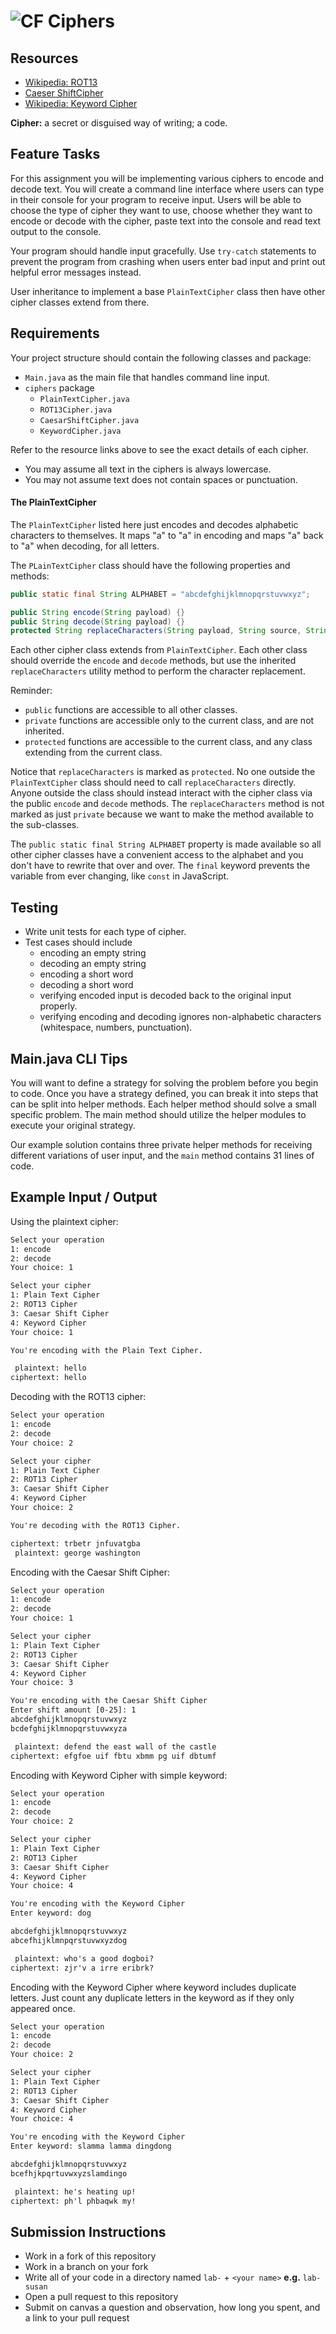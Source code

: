 # ![CF](http://i.imgur.com/7v5ASc8.png) Ciphers

## Resources  
* [Wikipedia: ROT13](https://en.wikipedia.org/wiki/ROT13)
* [Caeser ShiftCipher](http://practicalcryptography.com/ciphers/caesar-cipher/)
* [Wikipedia: Keyword Cipher](https://en.wikipedia.org/wiki/Keyword_cipher)

**Cipher:** a secret or disguised way of writing; a code.

## Feature Tasks
For this assignment you will be implementing various ciphers to encode and
decode text. You will create a command line interface where users can type in
their console for your program to receive input. Users will be able to choose
the type of cipher they want to use, choose whether they want to encode or
decode with the cipher, paste text into the console and read text output to the
console.

Your program should handle input gracefully. Use `try-catch` statements to
prevent the program from crashing when users enter bad input and print out
helpful error messages instead.

User inheritance to implement a base `PlainTextCipher` class then have other
cipher classes extend from there.

## Requirements
Your project structure should contain the following classes and package:

* `Main.java` as the main file that handles command line input.
* `ciphers` package
  * `PlainTextCipher.java`
  * `ROT13Cipher.java`
  * `CaesarShiftCipher.java`
  * `KeywordCipher.java`


Refer to the resource links above to see the exact details of each cipher.

* You may assume all text in the ciphers is always lowercase.
* You may not assume text does not contain spaces or punctuation.

#### The PlainTextCipher
The `PlainTextCipher` listed here just encodes and decodes alphabetic
characters to themselves. It maps "a" to "a" in encoding and maps "a"
back to "a" when decoding, for all letters.

The `PLainTextCipher` class should have the following properties and methods:

```java
public static final String ALPHABET = "abcdefghijklmnopqrstuvwxyz";

public String encode(String payload) {}
public String decode(String payload) {}
protected String replaceCharacters(String payload, String source, String target) {
```

Each other cipher class extends from `PlainTextCipher`. Each other class should
override the `encode` and `decode` methods, but use the inherited
`replaceCharacters` utility method to perform the character replacement.

Reminder:

* `public` functions are accessible to all other classes.
* `private` functions are accessible only to the current class, and are not
  inherited.
* `protected` functions are accessible to the current class, and any class
  extending from the current class.

Notice that `replaceCharacters` is marked as `protected`. No one outside the
`PlainTextCipher` class should need to call `replaceCharacters` directly.
Anyone outside the class should instead interact with the cipher class via
the public `encode` and `decode` methods. The `replaceCharacters` method is not
marked as just `private` because we want to make the method available to the
sub-classes.

The `public static final String ALPHABET` property is made available so all
other cipher classes have a convenient access to the alphabet and you don't
have to rewrite that over and over. The `final` keyword prevents the variable
from ever changing, like `const` in JavaScript.

## Testing
* Write unit tests for each type of cipher.
* Test cases should include
  * encoding an empty string
  * decoding an empty string
  * encoding a short word
  * decoding a short word
  * verifying encoded input is decoded back to the original input properly.
  * verifying encoding and decoding ignores non-alphabetic characters
    (whitespace, numbers, punctuation).

## Main.java CLI Tips
You will want to define a strategy for solving the problem before you begin to
code. Once you have a strategy defined, you can break it into steps that can be
split into helper methods. Each helper method should solve a small specific
problem. The main method should utilize the helper modules to execute your
original strategy.

Our example solution contains three private helper methods for receiving
different variations of user input, and the `main` method contains 31 lines of
code.

## Example Input / Output

Using the plaintext cipher:

```txt
Select your operation
1: encode
2: decode
Your choice: 1

Select your cipher
1: Plain Text Cipher
2: ROT13 Cipher
3: Caesar Shift Cipher
4: Keyword Cipher
Your choice: 1

You're encoding with the Plain Text Cipher.

 plaintext: hello
ciphertext: hello
```

Decoding with the ROT13 cipher:

```txt
Select your operation
1: encode
2: decode
Your choice: 2

Select your cipher
1: Plain Text Cipher
2: ROT13 Cipher
3: Caesar Shift Cipher
4: Keyword Cipher
Your choice: 2

You're decoding with the ROT13 Cipher.

ciphertext: trbetr jnfuvatgba
 plaintext: george washington
```

Encoding with the Caesar Shift Cipher:

```txt
Select your operation
1: encode
2: decode
Your choice: 1

Select your cipher
1: Plain Text Cipher
2: ROT13 Cipher
3: Caesar Shift Cipher
4: Keyword Cipher
Your choice: 3

You're encoding with the Caesar Shift Cipher
Enter shift amount [0-25]: 1
abcdefghijklmnopqrstuvwxyz
bcdefghijklmnopqrstuvwxyza

 plaintext: defend the east wall of the castle
ciphertext: efgfoe uif fbtu xbmm pg uif dbtumf
```

Encoding with Keyword Cipher with simple keyword:

```txt
Select your operation
1: encode
2: decode
Your choice: 2

Select your cipher
1: Plain Text Cipher
2: ROT13 Cipher
3: Caesar Shift Cipher
4: Keyword Cipher
Your choice: 4

You're encoding with the Keyword Cipher
Enter keyword: dog

abcdefghijklmnopqrstuvwxyz
abcefhijklmnpqrstuvwxyzdog

 plaintext: who's a good dogboi?
ciphertext: zjr'v a irre eribrk?
```

Encoding with the Keyword Cipher where keyword includes duplicate letters.
Just count any duplicate letters in the keyword as if they only appeared
once.

```txt
Select your operation
1: encode
2: decode
Your choice: 2

Select your cipher
1: Plain Text Cipher
2: ROT13 Cipher
3: Caesar Shift Cipher
4: Keyword Cipher
Your choice: 4

You're encoding with the Keyword Cipher
Enter keyword: slamma lamma dingdong

abcdefghijklmnopqrstuvwxyz
bcefhjkpqrtuvwxyzslamdingo

 plaintext: he's heating up!
ciphertext: ph'l phbaqwk my!
```

## Submission Instructions
* Work in a fork of this repository
* Work in a branch on your fork
* Write all of your code in a directory named `lab-` + `<your name>` **e.g.** `lab-susan`
* Open a pull request to this repository
* Submit on canvas a question and observation, how long you spent, and a link to
  your pull request
